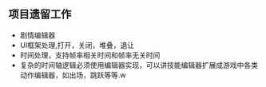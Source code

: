 ## 项目遗留工作
* 剧情编辑器
* UI框架处理,打开，关闭，堆叠，退让
* 时间处理，支持帧率相关时间和帧率无关时间
* 复杂的时间轴逻辑必须使用编辑器实现，可以讲技能编辑器扩展成游戏中各类动作编辑器，如出场，跳跃等等.w


